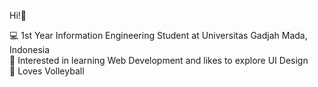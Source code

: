 Hi!👋

💻 1st Year Information Engineering Student at Universitas Gadjah Mada, Indonesia <br />
🌱 Interested in learning Web Development and likes to explore UI Design <br />
🏐 Loves Volleyball
